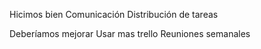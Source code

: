 Hicimos bien
 Comunicación 
 Distribución de tareas

Deberíamos mejorar
 Usar mas trello
 Reuniones semanales
